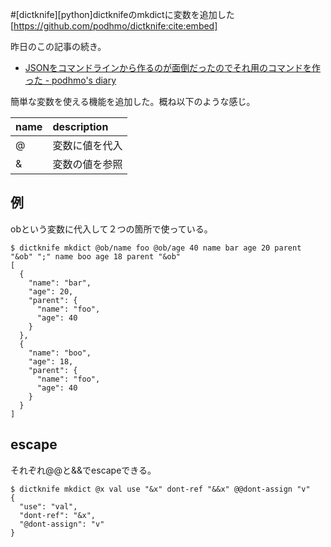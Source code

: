 #[dictknife][python]dictknifeのmkdictに変数を追加した
[https://github.com/podhmo/dictknife:cite:embed]

昨日のこの記事の続き。

- [JSONをコマンドラインから作るのが面倒だったのでそれ用のコマンドを作った - podhmo's diary](https://pod.hatenablog.com/entry/2018/09/09/034346 "JSONをコマンドラインから作るのが面倒だったのでそれ用のコマンドを作った - podhmo's diary")

簡単な変数を使える機能を追加した。概ね以下のような感じ。

| name | description |
| :--- | :--- |
| @<name> | 変数<name>に値を代入 |
| &<name> | 変数<name>の値を参照 |

## 例

obという変数に代入して２つの箇所で使っている。

```console
$ dictknife mkdict @ob/name foo @ob/age 40 name bar age 20 parent "&ob" ";" name boo age 18 parent "&ob"
[
  {
    "name": "bar",
    "age": 20,
    "parent": {
      "name": "foo",
      "age": 40
    }
  },
  {
    "name": "boo",
    "age": 18,
    "parent": {
      "name": "foo",
      "age": 40
    }
  }
]
```

## escape

それぞれ@@と&&でescapeできる。

```console
$ dictknife mkdict @x val use "&x" dont-ref "&&x" @@dont-assign "v"
{
  "use": "val",
  "dont-ref": "&x",
  "@dont-assign": "v"
}
```